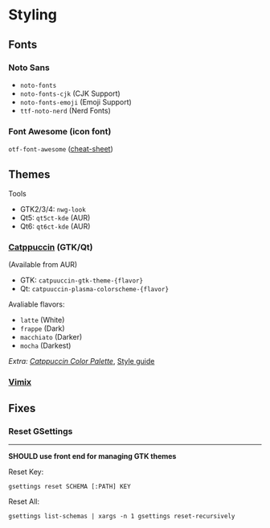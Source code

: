 # Styling

## Fonts
### Noto Sans
- `noto-fonts`
- `noto-fonts-cjk` (CJK Support)
- `noto-fonts-emoji` (Emoji Support)
- `ttf-noto-nerd` (Nerd Fonts)

### Font Awesome (icon font)
`otf-font-awesome` ([cheat-sheet](https://fontawesome.com/search))

## Themes
Tools
- GTK2/3/4: `nwg-look`
- Qt5: `qt5ct-kde` (AUR)
- Qt6: `qt6ct-kde` (AUR)

### [Catppuccin](https://catppuccin.com/) (GTK/Qt)
(Available from AUR)
- GTK: `catpuuccin-gtk-theme-{flavor}`
- Qt: `catpuuccin-plasma-colorscheme-{flavor}`

Avaliable flavors:
- `latte` (White)
- `frappe` (Dark)
- `macchiato` (Darker)
- `mocha` (Darkest)

*Extra: [Catppuccin Color Palette](https://catppuccin.com/palette/)*, [Style guide](https://github.com/catppuccin/catppuccin/blob/main/docs/style-guide.md)

### [Vimix]()

## Fixes
### Reset GSettings
---
**SHOULD use front end for managing GTK themes** 

Reset Key:
```
gsettings reset SCHEMA [:PATH] KEY
```
Reset All:
```
gsettings list-schemas | xargs -n 1 gsettings reset-recursively
```